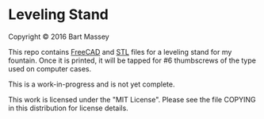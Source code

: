 # Leveling Stand
Copyright &copy; 2016 Bart Massey

This repo contains [FreeCAD](http://freecadweb.org) and
[STL](http://en.wikipedia.org/wiki/STL_%28file_format%29)
files for a leveling stand for my fountain. Once it is
printed, it will be tapped for #6 thumbscrews of the type
used on computer cases.

This is a work-in-progress and is not yet complete.

This work is licensed under the "MIT License". Please see
the file COPYING in this distribution for license details.
